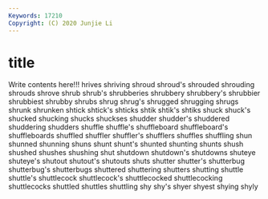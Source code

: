```yaml
---
Keywords: 17210
Copyright: (C) 2020 Junjie Li
---
```


# title

Write contents here!!!
hrives 
shriving
shroud 
shroud's 
shrouded 
shrouding 
shrouds 
shrove 
shrub 
shrub's 
shrubberies 
shrubbery
shrubbery's 
shrubbier 
shrubbiest 
shrubby 
shrubs 
shrug 
shrug's 
shrugged 
shrugging 
shrugs
shrunk 
shrunken 
shtick 
shtick's 
shticks 
shtik 
shtik's 
shtiks 
shuck 
shuck's
shucked 
shucking 
shucks 
shuckses 
shudder 
shudder's 
shuddered 
shuddering 
shudders 
shuffle
shuffle's 
shuffleboard 
shuffleboard's 
shuffleboards 
shuffled 
shuffler 
shuffler's 
shufflers 
shuffles 
shuffling
shun 
shunned 
shunning 
shuns 
shunt 
shunt's 
shunted 
shunting 
shunts 
shush
shushed 
shushes 
shushing 
shut 
shutdown 
shutdown's 
shutdowns 
shuteye 
shuteye's 
shutout
shutout's 
shutouts 
shuts 
shutter 
shutter's 
shutterbug 
shutterbug's 
shutterbugs 
shuttered 
shuttering
shutters 
shutting 
shuttle 
shuttle's 
shuttlecock 
shuttlecock's 
shuttlecocked 
shuttlecocking 
shuttlecocks 
shuttled
shuttles 
shuttling 
shy 
shy's 
shyer 
shyest 
shying 
shyly 
